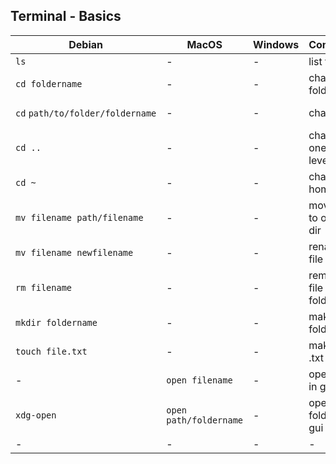 ## Terminal - Basics

| Debian | MacOS | Windows | Command | Flag | Comment |
|---|---|---|---|---|---|
|`ls`|-|-|list files|-|-|
|`cd foldername`|-|-|change folder|-|-|
|`cd`&nbsp;`path/to/folder/foldername`|-|-| change dir|-| *dir = directory*|
|`cd ..`|-|-| change one dir level up|-|-|
|`cd ~`|-|-|change to home dir| -|-|
|`mv filename path/filename`|-|-| move file to other dir|-|-|
|`mv filename newfilename`|-|-| rename file| -|-|
|`rm filename`|-|-| remove file or folder|-r |recursively|
|`mkdir foldername`|-|-| make new folder| -|-|
|`touch file.txt`|-|-| make new .txt file| -| *or other file format*|
|  - | `open filename`   | - | open file in gui | - | -|
| `xdg-open` | `open path/foldername`   | - |open folder in gui  |  - |-|
|-|-|-|-|-|


